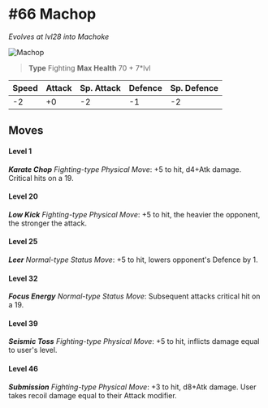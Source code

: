 # #66 Machop
*Evolves at lvl28 into Machoke*

![Machop](https://img.pokemondb.net/sprites/home/normal/1x/machop.png)

> **Type** Fighting
> **Max Health** 70 + 7\*lvl

| Speed | Attack | Sp. Attack | Defence | Sp. Defence |
| ----- | ------ | ---------- | ------- | ----------- |
| -2 | +0 | -2 | -1 | -2 |

## Moves
#### Level 1

***Karate Chop** Fighting-type Physical Move*: +5 to hit, d4+Atk damage. Critical hits on a 19.
#### Level 20

***Low Kick** Fighting-type Physical Move*: +5 to hit, the heavier the opponent, the stronger the attack.
#### Level 25

***Leer** Normal-type Status Move*: +5 to hit, lowers opponent's Defence by 1.
#### Level 32

***Focus Energy** Normal-type Status Move*: Subsequent attacks critical hit on a 19.
#### Level 39

***Seismic Toss** Fighting-type Physical Move*: +5 to hit, inflicts damage equal to user's level.
#### Level 46

***Submission** Fighting-type Physical Move*: +3 to hit, d8+Atk damage. User takes recoil damage equal to their Attack modifier.

